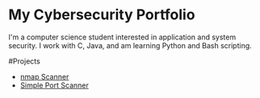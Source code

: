 # My Cybersecurity Portfolio

I'm a computer science student interested in application and system security. I work with C, Java, and am learning Python and Bash scripting.

#Projects
- [nmap Scanner](https://github.com/tristan-reid/cybersecurity-portfolio/blob/main/nmap-scanner)
- [Simple Port Scanner](https://github.com/tdreid/port-scanner)
